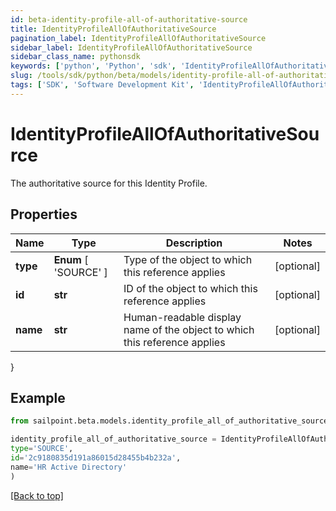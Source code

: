 ```yaml
---
id: beta-identity-profile-all-of-authoritative-source
title: IdentityProfileAllOfAuthoritativeSource
pagination_label: IdentityProfileAllOfAuthoritativeSource
sidebar_label: IdentityProfileAllOfAuthoritativeSource
sidebar_class_name: pythonsdk
keywords: ['python', 'Python', 'sdk', 'IdentityProfileAllOfAuthoritativeSource', 'BetaIdentityProfileAllOfAuthoritativeSource'] 
slug: /tools/sdk/python/beta/models/identity-profile-all-of-authoritative-source
tags: ['SDK', 'Software Development Kit', 'IdentityProfileAllOfAuthoritativeSource', 'BetaIdentityProfileAllOfAuthoritativeSource']
---
```


# IdentityProfileAllOfAuthoritativeSource

The authoritative source for this Identity Profile.

## Properties

Name | Type | Description | Notes
------------ | ------------- | ------------- | -------------
**type** |  **Enum** [  'SOURCE' ] | Type of the object to which this reference applies | [optional] 
**id** | **str** | ID of the object to which this reference applies | [optional] 
**name** | **str** | Human-readable display name of the object to which this reference applies | [optional] 
}

## Example

```python
from sailpoint.beta.models.identity_profile_all_of_authoritative_source import IdentityProfileAllOfAuthoritativeSource

identity_profile_all_of_authoritative_source = IdentityProfileAllOfAuthoritativeSource(
type='SOURCE',
id='2c9180835d191a86015d28455b4b232a',
name='HR Active Directory'
)

```
[[Back to top]](#) 

